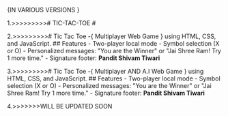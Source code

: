 {IN VARIOUS VERSIONS }

1.>>>>>>>>># TIC-TAC-TOE #

2.>>>>>>>>># Tic Tac Toe -{ Multiplayer Web Game } using HTML, CSS, and JavaScript.  ## Features - Two-player local mode -  Symbol selection (X or O) - Personalized messages: "You are the Winner" or "Jai Shree Ram! Try 1 more time." -  Signature footer: **Pandit Shivam Tiwari** 


3.>>>>>>>>># Tic Tac Toe -{ Multiplayer AND A.I Web Game } using HTML, CSS, and JavaScript.  ## Features - Two-player local mode -  Symbol selection (X or O) - Personalized messages: "You are the Winner" or "Jai Shree Ram! Try 1 more time." -  Signature footer: **Pandit Shivam Tiwari** 

4.>>>>>>>WILL BE UPDATED SOON
